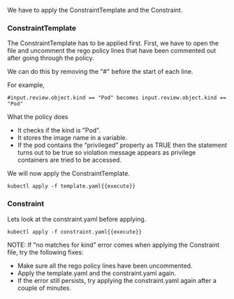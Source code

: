 We have to apply the ConstraintTemplate and the Constraint.

### ConstraintTemplate
The ConstraintTemplate has to be applied first. First, we have to open the file and uncomment the rego policy lines that have been commented out after going through the policy.

We can do this by removing the "#" before the start of each line.

For example,
```
#input.review.object.kind == "Pod" becomes input.review.object.kind == "Pod"
```
What the policy does
* It checks if the kind is "Pod".
* It stores the image name in a variable.
* If the pod contains the “privileged” property as TRUE then the statement turns out to be true so violation message appears as privilege containers are tried to be accessed. 

We will now apply the ConstraintTemplate.

```kubectl apply -f template.yaml{{execute}}```

### Constraint
Lets look at the constraint.yaml before applying.

```kubectl apply -f constraint.yaml{{execute}}```

NOTE: If "no matches for kind" error comes when applying the Constraint file, try the following fixes:

* Make sure all the rego policy lines have been uncommented.
* Apply the template.yaml and the constraint.yaml again.
* If the error still persists, try applying the constraint.yaml again after a couple of minutes.
